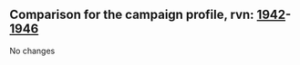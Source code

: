 ## Comparison for the campaign profile, rvn: [1942](https://github.com/PRO100KatYT/FortniteProfileRevisions/tree/main/profiles/campaign/1942%20campaign.json)-[1946](https://github.com/PRO100KatYT/FortniteProfileRevisions/tree/main/profiles/campaign/1946%20campaign.json)

No changes
